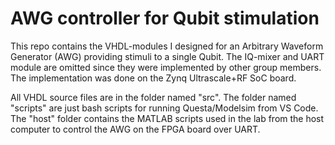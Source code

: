 # AWG controller for Qubit stimulation
This repo contains the VHDL-modules I designed for an Arbitrary Waveform Generator (AWG) providing stimuli to a single Qubit. 
The IQ-mixer and UART module are omitted since they were implemented by other group members.
The implementation was done on the Zynq Ultrascale+RF SoC board.

All VHDL source files are in the folder named "src". The folder named "scripts" are just bash scripts for running Questa/Modelsim from VS Code.
The "host" folder contains the MATLAB scripts used in the lab from the host computer to control the AWG on the FPGA board over UART.
